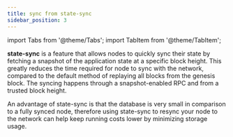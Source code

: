 ```yaml
---
title: sync from state-sync
sidebar_position: 3
---
```


import Tabs from '@theme/Tabs';
import TabItem from '@theme/TabItem';

**state-sync** is a feature that allows nodes to quickly sync their state by fetching a snapshot of the application state at a specific block height. This greatly reduces the time required for node to sync with the network, compared to the default method of replaying all blocks from the genesis block. The syncing happens through a snapshot-enabled RPC and from a trusted block height.

An advantage of state-sync is that the database is very small in comparison to a fully synced node, therefore using state-sync to resync your node to the network can help keep running costs lower by minimizing storage usage.

